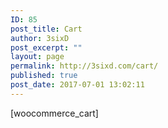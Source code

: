 ```yaml
---
ID: 85
post_title: Cart
author: 3sixD
post_excerpt: ""
layout: page
permalink: http://3sixd.com/cart/
published: true
post_date: 2017-07-01 13:02:11
---
```

[woocommerce_cart]